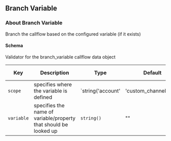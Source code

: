 ## Branch Variable

### About Branch Variable

Branch the callflow based on the configured variable (if it exists)

#### Schema

Validator for the branch_variable callflow data object



Key | Description | Type | Default | Required | Support Level
--- | ----------- | ---- | ------- | -------- | -------------
`scope` | specifies where the variable is defined | `string('account' | 'custom_channel_vars' | 'device' | 'merged' | 'user')` | `custom_channel_vars` | `false` |  
`variable` | specifies the name of variable/property that should be looked up | `string()` | "" | `true` |  



